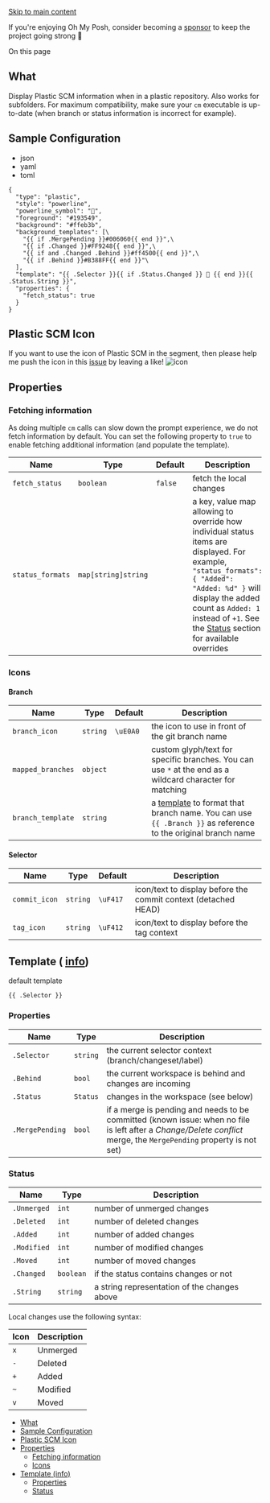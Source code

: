 [Skip to main content](https://ohmyposh.dev/docs/segments/scm/plastic#__docusaurus_skipToContent_fallback)

If you're enjoying Oh My Posh, consider becoming a [sponsor](https://github.com/sponsors/JanDeDobbeleer) to keep the project going strong 💪

On this page

## What [​](https://ohmyposh.dev/docs/segments/scm/plastic\#what "Direct link to What")

Display Plastic SCM information when in a plastic repository. Also works for subfolders.
For maximum compatibility, make sure your `cm` executable is up-to-date
(when branch or status information is incorrect for example).

## Sample Configuration [​](https://ohmyposh.dev/docs/segments/scm/plastic\#sample-configuration "Direct link to Sample Configuration")

- json
- yaml
- toml

```codeBlockLines_e6Vv
{
  "type": "plastic",
  "style": "powerline",
  "powerline_symbol": "",
  "foreground": "#193549",
  "background": "#ffeb3b",
  "background_templates": [\
    "{{ if .MergePending }}#006060{{ end }}",\
    "{{ if .Changed }}#FF9248{{ end }}",\
    "{{ if and .Changed .Behind }}#ff4500{{ end }}",\
    "{{ if .Behind }}#B388FF{{ end }}"\
  ],
  "template": "{{ .Selector }}{{ if .Status.Changed }}  {{ end }}{{ .Status.String }}",
  "properties": {
    "fetch_status": true
  }
}

```

## Plastic SCM Icon [​](https://ohmyposh.dev/docs/segments/scm/plastic\#plastic-scm-icon "Direct link to Plastic SCM Icon")

If you want to use the icon of Plastic SCM in the segment, then please help me push the icon in this [issue](https://github.com/FortAwesome/Font-Awesome/issues/18504)
by leaving a like!
![icon](https://www.plasticscm.com/images/icon-logo-plasticscm.svg)

## Properties [​](https://ohmyposh.dev/docs/segments/scm/plastic\#properties "Direct link to Properties")

### Fetching information [​](https://ohmyposh.dev/docs/segments/scm/plastic\#fetching-information "Direct link to Fetching information")

As doing multiple `cm` calls can slow down the prompt experience, we do not fetch information by default.
You can set the following property to `true` to enable fetching additional information (and populate the template).

| Name | Type | Default | Description |
| --- | --- | --- | --- |
| `fetch_status` | `boolean` | `false` | fetch the local changes |
| `status_formats` | `map[string]string` |  | a key, value map allowing to override how individual status items are displayed. For example, `"status_formats": { "Added": "Added: %d" }` will display the added count as `Added: 1` instead of `+1`. See the [Status](https://ohmyposh.dev/docs/segments/scm/plastic#status) section for available overrides |

### Icons [​](https://ohmyposh.dev/docs/segments/scm/plastic\#icons "Direct link to Icons")

#### Branch [​](https://ohmyposh.dev/docs/segments/scm/plastic\#branch "Direct link to Branch")

| Name | Type | Default | Description |
| --- | --- | --- | --- |
| `branch_icon` | `string` | `\uE0A0` | the icon to use in front of the git branch name |
| `mapped_branches` | `object` |  | custom glyph/text for specific branches. You can use `*` at the end as a wildcard character for matching |
| `branch_template` | `string` |  | a [template](https://ohmyposh.dev/docs/configuration/templates) to format that branch name. You can use `{{ .Branch }}` as reference to the original branch name |

#### Selector [​](https://ohmyposh.dev/docs/segments/scm/plastic\#selector "Direct link to Selector")

| Name | Type | Default | Description |
| --- | --- | --- | --- |
| `commit_icon` | `string` | `\uF417` | icon/text to display before the commit context (detached HEAD) |
| `tag_icon` | `string` | `\uF412` | icon/text to display before the tag context |

## Template ( [info](https://ohmyposh.dev/docs/configuration/templates)) [​](https://ohmyposh.dev/docs/segments/scm/plastic\#template-info "Direct link to template-info")

default template

```codeBlockLines_e6Vv
{{ .Selector }}

```

### Properties [​](https://ohmyposh.dev/docs/segments/scm/plastic\#properties-1 "Direct link to Properties")

| Name | Type | Description |
| --- | --- | --- |
| `.Selector` | `string` | the current selector context (branch/changeset/label) |
| `.Behind` | `bool` | the current workspace is behind and changes are incoming |
| `.Status` | `Status` | changes in the workspace (see below) |
| `.MergePending` | `bool` | if a merge is pending and needs to be committed (known issue: when no file is left after a _Change/Delete conflict_ merge, the `MergePending` property is not set) |

### Status [​](https://ohmyposh.dev/docs/segments/scm/plastic\#status "Direct link to Status")

| Name | Type | Description |
| --- | --- | --- |
| `.Unmerged` | `int` | number of unmerged changes |
| `.Deleted` | `int` | number of deleted changes |
| `.Added` | `int` | number of added changes |
| `.Modified` | `int` | number of modified changes |
| `.Moved` | `int` | number of moved changes |
| `.Changed` | `boolean` | if the status contains changes or not |
| `.String` | `string` | a string representation of the changes above |

Local changes use the following syntax:

| Icon | Description |
| --- | --- |
| `x` | Unmerged |
| `-` | Deleted |
| `+` | Added |
| `~` | Modified |
| `v` | Moved |

- [What](https://ohmyposh.dev/docs/segments/scm/plastic#what)
- [Sample Configuration](https://ohmyposh.dev/docs/segments/scm/plastic#sample-configuration)
- [Plastic SCM Icon](https://ohmyposh.dev/docs/segments/scm/plastic#plastic-scm-icon)
- [Properties](https://ohmyposh.dev/docs/segments/scm/plastic#properties)
  - [Fetching information](https://ohmyposh.dev/docs/segments/scm/plastic#fetching-information)
  - [Icons](https://ohmyposh.dev/docs/segments/scm/plastic#icons)
- [Template (info)](https://ohmyposh.dev/docs/segments/scm/plastic#template-info)
  - [Properties](https://ohmyposh.dev/docs/segments/scm/plastic#properties-1)
  - [Status](https://ohmyposh.dev/docs/segments/scm/plastic#status)